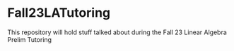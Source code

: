 # Fall23LATutoring
This repository will hold stuff talked about during the Fall 23 Linear Algebra Prelim Tutoring

